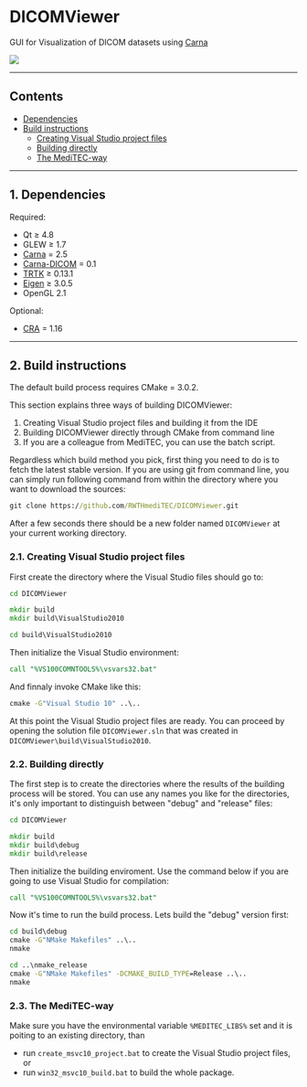 DICOMViewer
===========

GUI for Visualization of DICOM datasets using
[Carna](https://github.com/RWTHmediTEC/Carna)

<img src="https://rwthmeditec.github.io/DICOMViewer/dicomviewer01.png">

---
## Contents

* [Dependencies](#1-dependencies)
* [Build instructions](#2-build-instructions)
	* [Creating Visual Studio project files](#21-creating-visual-studio-project-files)
	* [Building directly](#22-building-directly)
	* [The MediTEC-way](#24-the-meditec-way)
 
---
## 1. Dependencies

Required:

* Qt ≥ 4.8
* GLEW ≥ 1.7
* [Carna](https://github.com/RWTHmediTEC/Carna) = 2.5
* [Carna-DICOM](https://github.com/RWTHmediTEC/Carna-DICOM) = 0.1
* [TRTK](https://github.com/Haenisch/TRTK) ≥ 0.13.1
* [Eigen](http://eigen.tuxfamily.org/) ≥ 3.0.5
* OpenGL 2.1

Optional:

* [CRA](https://github.com/RWTHmediTEC/CRA) = 1.16

---
## 2. Build instructions

The default build process requires CMake = 3.0.2.

This section explains three ways of building DICOMViewer:

1. Creating Visual Studio project files and building it from the IDE
2. Building DICOMViewer directly through CMake from command line
3. If you are a colleague from MediTEC, you can use the batch script.

Regardless which build method you pick,
first thing you need to do is to fetch the latest stable version.
If you are using git from command line,
you can simply run following command
from within the directory where you want to download the sources:

```bat
git clone https://github.com/RWTHmediTEC/DICOMViewer.git
```
    
After a few seconds there should be a new folder named `DICOMViewer`
at your current working directory.

### 2.1. Creating Visual Studio project files

First create the directory where the Visual Studio files should go to:

```bat
cd DICOMViewer

mkdir build
mkdir build\VisualStudio2010

cd build\VisualStudio2010
```
    
Then initialize the Visual Studio environment:

```bat
call "%VS100COMNTOOLS%\vsvars32.bat"
```
    
And finnaly invoke CMake like this:

```bat
cmake -G"Visual Studio 10" ..\..
```

At this point the Visual Studio project files are ready.
You can proceed by opening the solution file `DICOMViewer.sln`
that was created in `DICOMViewer\build\VisualStudio2010`.

### 2.2. Building directly

The first step is to create the directories
where the results of the building process will be stored.
You can use any names you like for the directories,
it's only important to distinguish between "debug" and "release" files:

```bat
cd DICOMViewer

mkdir build
mkdir build\debug
mkdir build\release
```

Then initialize the building enviroment.
Use the command below if you are going to use Visual Studio for compilation:

```bat
call "%VS100COMNTOOLS%\vsvars32.bat"
```
    
Now it's time to run the build process.
Lets build the "debug" version first:

```bat
cd build\debug
cmake -G"NMake Makefiles" ..\..
nmake

cd ..\nmake_release
cmake -G"NMake Makefiles" -DCMAKE_BUILD_TYPE=Release ..\..
nmake
```

### 2.3. The MediTEC-way

Make sure you have the environmental variable `%MEDITEC_LIBS%` set
and it is poiting to an existing directory, than

* run `create_msvc10_project.bat` to create the Visual Studio project files, or
* run `win32_msvc10_build.bat` to build the whole package.
